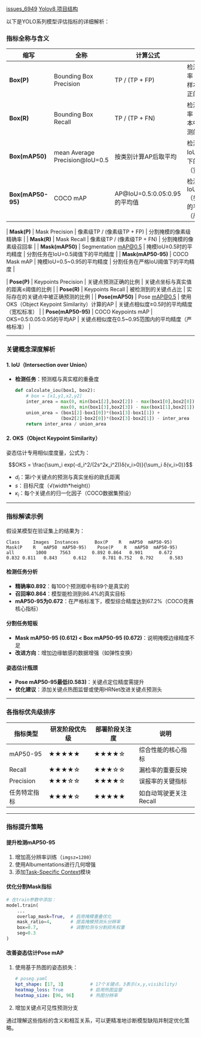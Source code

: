 
[issues_6949](https://github.com/ultralytics/ultralytics/issues/6949)
[Yolov8 项目结构](https://blog.csdn.net/qq_42452134/article/details/135151827)

以下是YOLO系列模型评估指标的详细解析：

### **指标全称与含义**
| 缩写        | 全称                          | 计算公式                           | 意义说明                                                                 |
|-------------|------------------------------|----------------------------------|--------------------------------------------------------------------------|
| **Box(P)**  | Bounding Box Precision        | TP / (TP + FP)                  | 检测框精确率：预测为正样本中实际为正的比例                                         |
| **Box(R)**  | Bounding Box Recall           | TP / (TP + FN)                  | 检测框召回率：实际正样本中被正确预测的比例                                         |
| **Box(mAP50)** | mean Average Precision@IoU=0.5 | 按类别计算AP后取平均                | 检测任务在IoU=0.5阈值下的平均精度（宽松标准）                                      |
| **Box(mAP50-95)** | COCO mAP                  | AP@IoU=0.5:0.05:0.95的平均值       | 检测任务在IoU=0.5~0.95（步长0.05）的平均精度（严格标准）                            |

| **Mask(P)** | Mask Precision                | 像素级TP / (像素级TP + FP)         | 分割掩模的像素级精确率                                                          |
| **Mask(R)** | Mask Recall                   | 像素级TP / (像素级TP + FN)         | 分割掩模的像素级召回率                                                          |
| **Mask(mAP50)** | Segmentation mAP@0.5       | 掩模IoU≥0.5时的平均精度              | 分割任务在IoU=0.5阈值下的平均精度                                                |
| **Mask(mAP50-95)** | COCO Mask mAP             | 掩模IoU=0.5~0.95的平均精度           | 分割任务在严格IoU阈值下的平均精度                                                |

| **Pose(P)** | Keypoints Precision           | 关键点预测正确的比例                  | 关键点坐标与真实值的距离≤阈值的比例                                                |
| **Pose(R)** | Keypoints Recall              | 被检测到的关键点占比                  | 实际存在的关键点中被正确预测的比例                                                 |
| **Pose(mAP50)** | Pose mAP@0.5                | 使用OKS（Object Keypoint Similarity）计算的AP | 关键点相似度≥0.5时的平均精度（宽松标准）                                           |
| **Pose(mAP50-95)** | COCO Keypoints mAP         | OKS=0.5:0.05:0.95的平均AP            | 关键点相似度在0.5~0.95范围内的平均精度（严格标准）                                   |

---

### **关键概念深度解析**
#### **1. IoU（Intersection over Union）**
- **检测任务**：预测框与真实框的重叠度
  ```python
  def calculate_iou(box1, box2):
      # box = [x1,y1,x2,y2]
      inter_area = max(0, min(box1[2],box2[2]) - max(box1[0],box2[0])) *
                   max(0, min(box1[3],box2[3]) - max(box1[1],box2[1]))
      union_area = (box1[2]-box1[0])*(box1[3]-box1[1]) +
                   (box2[2]-box2[0])*(box2[3]-box2[1]) - inter_area
      return inter_area / union_area
  ```

#### **2. OKS（Object Keypoint Similarity）**
姿态估计专用相似度度量，公式为：
```math
OKS = \frac{\sum_i exp(-d_i^2/(2s^2κ_i^2))δ(v_i>0)}{\sum_i δ(v_i>0)}
```
- $d_i$：第i个关键点的预测与真实坐标的欧氏距离
- $s$：目标尺度（√(width*height)）
- $κ_i$：每个关键点的归一化因子（COCO数据集预设）

---

### **指标解读示例**
假设某模型在验证集上的结果为：
```
Class     Images  Instances      Box(P    R   mAP50  mAP50-95)    Mask(P    R   mAP50  mAP50-95)    Pose(P    R   mAP50  mAP50-95)
all        1000     7563        0.892 0.864   0.901      0.672      0.832 0.811   0.843      0.612      0.781 0.752   0.792      0.583
```

#### **检测任务分析**
- **精确率0.892**：每100个预测框中有89个是真实的
- **召回率0.864**：模型能检测到86.4%的真实目标
- **mAP50-95为0.672**：在严格标准下，模型综合精度达到67.2%（COCO竞赛核心指标）

#### **分割任务短板**
- **Mask mAP50-95 (0.612) < Box mAP50-95 (0.672)**：说明掩模边缘精度不足
- **改进方向**：增加边缘敏感的数据增强（如弹性变换）

#### **姿态估计瓶颈**
- **Pose mAP50-95最低(0.583)**：关键点定位精度需提升
- **优化建议**：添加关键点热图监督或使用HRNet改进关键点预测头

---

### **各指标优先级排序**
| 指标类型       | 研发阶段优先级 | 部署阶段关注度 | 说明                     |
|----------------|----------------|----------------|--------------------------|
| mAP50-95       | ★★★★★         | ★★★★☆          | 综合性能的核心指标         |
| Recall         | ★★★★☆          | ★★★☆☆          | 漏检率的重要反映           |
| Precision      | ★★★☆☆          | ★★★★☆          | 误报率的关键指标           |
| 任务特定指标   | ★★★★☆          | ★★★★★          | 如自动驾驶更关注Recall    |

---

### **指标提升策略**
#### **提升检测mAP50-95**
1. 增加高分辨率训练（`imgsz=1280`）
2. 使用Albumentations进行几何增强
3. 添加[Task-Specific Context](https://arxiv.org/abs/2210.03160)模块

#### **优化分割Mask指标**
```python
# 在train参数中添加：
model.train(
    ...
    overlap_mask=True,  # 启用掩模重叠优化
    mask_ratio=4,       # 提高掩模预测头分辨率
    box=0.7,            # 调整检测与分割损失权重
    seg=0.3
)
```

#### **改善姿态估计Pose mAP**
1. 使用基于热图的姿态损失：
   ```yaml
   # poseg.yaml
   kpt_shape: [17, 3]          # 17个关键点，3表示(x,y,visibility)
   heatmap_loss: True          # 启用热图监督
   heatmap_size: [96, 96]      # 热图分辨率
   ```
2. 增加关键点可见性预测分支

通过理解这些指标的含义和相互关系，可以更精准地诊断模型缺陷并制定优化策略。
